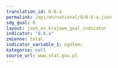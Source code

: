 ```yaml
---
translation_id: 8-6-a
permalink: /api/en/national/8/8-6-a.json
sdg_goal: 8
layout: json_en_krajowe_goal_indicator
indicator: "8.6.a"
zmienne: total
indicator_variable_1: ogółem;
kategorie: null
source_url: www.stat.gov.pl
---
```

